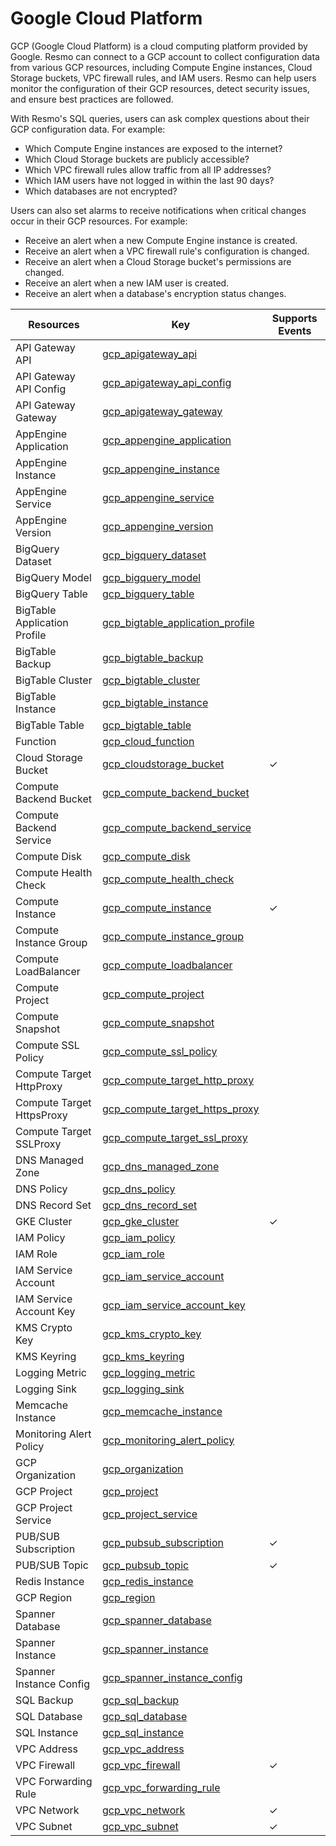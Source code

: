 Google Cloud Platform
=====================
GCP (Google Cloud Platform) is a cloud computing platform provided by Google. Resmo can connect to a GCP account to collect configuration data from various GCP resources, including Compute Engine instances, Cloud Storage buckets, VPC firewall rules, and IAM users. Resmo can help users monitor the configuration of their GCP resources, detect security issues, and ensure best practices are followed.

With Resmo's SQL queries, users can ask complex questions about their GCP configuration data. For example:

* Which Compute Engine instances are exposed to the internet?
* Which Cloud Storage buckets are publicly accessible?
* Which VPC firewall rules allow traffic from all IP addresses?
* Which IAM users have not logged in within the last 90 days?
* Which databases are not encrypted?

Users can also set alarms to receive notifications when critical changes occur in their GCP resources. For example:

* Receive an alert when a new Compute Engine instance is created.
* Receive an alert when a VPC firewall rule's configuration is changed.
* Receive an alert when a Cloud Storage bucket's permissions are changed.
* Receive an alert when a new IAM user is created.
* Receive an alert when a database's encryption status changes.

| **Resources**                | **Key**                                                                       | **Supports Events** |
| ---------------------------- | ----------------------------------------------------------------------------- | ------------------- |
| API Gateway API              | [gcp\_apigateway\_api](gcp\_apigateway\_api.md)                               |                     |
| API Gateway API Config       | [gcp\_apigateway\_api\_config](gcp\_apigateway\_api\_config.md)               |                     |
| API Gateway Gateway          | [gcp\_apigateway\_gateway](gcp\_apigateway\_gateway.md)                       |                     |
| AppEngine Application        | [gcp\_appengine\_application](gcp\_appengine\_application.md)                 |                     |
| AppEngine Instance           | [gcp\_appengine\_instance](gcp\_appengine\_instance.md)                       |                     |
| AppEngine Service            | [gcp\_appengine\_service](gcp\_appengine\_service.md)                         |                     |
| AppEngine Version            | [gcp\_appengine\_version](gcp\_appengine\_version.md)                         |                     |
| BigQuery Dataset             | [gcp\_bigquery\_dataset](gcp\_bigquery\_dataset.md)                           |                     |
| BigQuery Model               | [gcp\_bigquery\_model](gcp\_bigquery\_model.md)                               |                     |
| BigQuery Table               | [gcp\_bigquery\_table](gcp\_bigquery\_table.md)                               |                     |
| BigTable Application Profile | [gcp\_bigtable\_application\_profile](gcp\_bigtable\_application\_profile.md) |                     |
| BigTable Backup              | [gcp\_bigtable\_backup](gcp\_bigtable\_backup.md)                             |                     |
| BigTable Cluster             | [gcp\_bigtable\_cluster](gcp\_bigtable\_cluster.md)                           |                     |
| BigTable Instance            | [gcp\_bigtable\_instance](gcp\_bigtable\_instance.md)                         |                     |
| BigTable Table               | [gcp\_bigtable\_table](gcp\_bigtable\_table.md)                               |                     |
| Function                     | [gcp\_cloud\_function](gcp\_cloud\_function.md)                               |                     |
| Cloud Storage Bucket         | [gcp\_cloudstorage\_bucket](gcp\_cloudstorage\_bucket.md)                     | &check;             |
| Compute Backend Bucket       | [gcp\_compute\_backend\_bucket](gcp\_compute\_backend\_bucket.md)             |                     |
| Compute Backend Service      | [gcp\_compute\_backend\_service](gcp\_compute\_backend\_service.md)           |                     |
| Compute Disk                 | [gcp\_compute\_disk](gcp\_compute\_disk.md)                                   |                     |
| Compute Health Check         | [gcp\_compute\_health\_check](gcp\_compute\_health\_check.md)                 |                     |
| Compute Instance             | [gcp\_compute\_instance](gcp\_compute\_instance.md)                           | &check;             |
| Compute Instance Group       | [gcp\_compute\_instance\_group](gcp\_compute\_instance\_group.md)             |                     |
| Compute LoadBalancer         | [gcp\_compute\_loadbalancer](gcp\_compute\_loadbalancer.md)                   |                     |
| Compute Project              | [gcp\_compute\_project](gcp\_compute\_project.md)                             |                     |
| Compute Snapshot             | [gcp\_compute\_snapshot](gcp\_compute\_snapshot.md)                           |                     |
| Compute SSL Policy           | [gcp\_compute\_ssl\_policy](gcp\_compute\_ssl\_policy.md)                     |                     |
| Compute Target HttpProxy     | [gcp\_compute\_target\_http\_proxy](gcp\_compute\_target\_http\_proxy.md)     |                     |
| Compute Target HttpsProxy    | [gcp\_compute\_target\_https\_proxy](gcp\_compute\_target\_https\_proxy.md)   |                     |
| Compute Target SSLProxy      | [gcp\_compute\_target\_ssl\_proxy](gcp\_compute\_target\_ssl\_proxy.md)       |                     |
| DNS Managed Zone             | [gcp\_dns\_managed\_zone](gcp\_dns\_managed\_zone.md)                         |                     |
| DNS Policy                   | [gcp\_dns\_policy](gcp\_dns\_policy.md)                                       |                     |
| DNS Record Set               | [gcp\_dns\_record\_set](gcp\_dns\_record\_set.md)                             |                     |
| GKE Cluster                  | [gcp\_gke\_cluster](gcp\_gke\_cluster.md)                                     | &check;             |
| IAM Policy                   | [gcp\_iam\_policy](gcp\_iam\_policy.md)                                       |                     |
| IAM Role                     | [gcp\_iam\_role](gcp\_iam\_role.md)                                           |                     |
| IAM Service Account          | [gcp\_iam\_service\_account](gcp\_iam\_service\_account.md)                   |                     |
| IAM Service Account Key      | [gcp\_iam\_service\_account\_key](gcp\_iam\_service\_account\_key.md)         |                     |
| KMS Crypto Key               | [gcp\_kms\_crypto\_key](gcp\_kms\_crypto\_key.md)                             |                     |
| KMS Keyring                  | [gcp\_kms\_keyring](gcp\_kms\_keyring.md)                                     |                     |
| Logging Metric               | [gcp\_logging\_metric](gcp\_logging\_metric.md)                               |                     |
| Logging Sink                 | [gcp\_logging\_sink](gcp\_logging\_sink.md)                                   |                     |
| Memcache Instance            | [gcp\_memcache\_instance](gcp\_memcache\_instance.md)                         |                     |
| Monitoring Alert Policy      | [gcp\_monitoring\_alert\_policy](gcp\_monitoring\_alert\_policy.md)           |                     |
| GCP Organization             | [gcp\_organization](gcp\_organization.md)                                     |                     |
| GCP Project                  | [gcp\_project](gcp\_project.md)                                               |                     |
| GCP Project Service          | [gcp\_project\_service](gcp\_project\_service.md)                             |                     |
| PUB/SUB Subscription         | [gcp\_pubsub\_subscription](gcp\_pubsub\_subscription.md)                     | &check;             |
| PUB/SUB Topic                | [gcp\_pubsub\_topic](gcp\_pubsub\_topic.md)                                   | &check;             |
| Redis Instance               | [gcp\_redis\_instance](gcp\_redis\_instance.md)                               |                     |
| GCP Region                   | [gcp\_region](gcp\_region.md)                                                 |                     |
| Spanner Database             | [gcp\_spanner\_database](gcp\_spanner\_database.md)                           |                     |
| Spanner Instance             | [gcp\_spanner\_instance](gcp\_spanner\_instance.md)                           |                     |
| Spanner Instance Config      | [gcp\_spanner\_instance\_config](gcp\_spanner\_instance\_config.md)           |                     |
| SQL Backup                   | [gcp\_sql\_backup](gcp\_sql\_backup.md)                                       |                     |
| SQL Database                 | [gcp\_sql\_database](gcp\_sql\_database.md)                                   |                     |
| SQL Instance                 | [gcp\_sql\_instance](gcp\_sql\_instance.md)                                   |                     |
| VPC Address                  | [gcp\_vpc\_address](gcp\_vpc\_address.md)                                     |                     |
| VPC Firewall                 | [gcp\_vpc\_firewall](gcp\_vpc\_firewall.md)                                   | &check;             |
| VPC Forwarding Rule          | [gcp\_vpc\_forwarding\_rule](gcp\_vpc\_forwarding\_rule.md)                   |                     |
| VPC Network                  | [gcp\_vpc\_network](gcp\_vpc\_network.md)                                     | &check;             |
| VPC Subnet                   | [gcp\_vpc\_subnet](gcp\_vpc\_subnet.md)                                       | &check;             |
